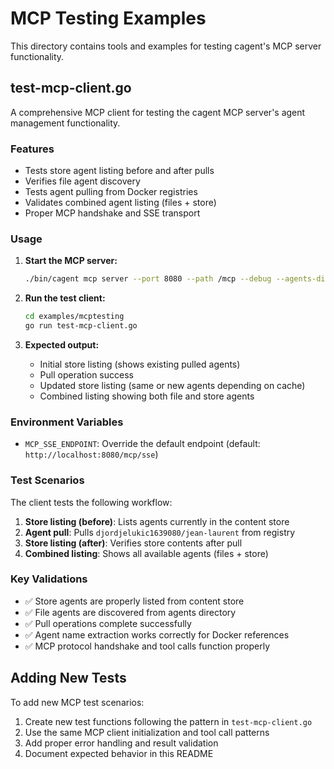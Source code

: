 # MCP Testing Examples

This directory contains tools and examples for testing cagent's MCP server functionality.

## test-mcp-client.go

A comprehensive MCP client for testing the cagent MCP server's agent management functionality.

### Features

- Tests store agent listing before and after pulls
- Verifies file agent discovery
- Tests agent pulling from Docker registries
- Validates combined agent listing (files + store)
- Proper MCP handshake and SSE transport

### Usage

1. **Start the MCP server:**
   ```bash
   ./bin/cagent mcp server --port 8080 --path /mcp --debug --agents-dir examples/config
   ```

2. **Run the test client:**
   ```bash
   cd examples/mcptesting
   go run test-mcp-client.go
   ```

3. **Expected output:**
   - Initial store listing (shows existing pulled agents)
   - Pull operation success
   - Updated store listing (same or new agents depending on cache)
   - Combined listing showing both file and store agents

### Environment Variables

- `MCP_SSE_ENDPOINT`: Override the default endpoint (default: `http://localhost:8080/mcp/sse`)

### Test Scenarios

The client tests the following workflow:

1. **Store listing (before)**: Lists agents currently in the content store
2. **Agent pull**: Pulls `djordjelukic1639080/jean-laurent` from registry
3. **Store listing (after)**: Verifies store contents after pull
4. **Combined listing**: Shows all available agents (files + store)

### Key Validations

- ✅ Store agents are properly listed from content store
- ✅ File agents are discovered from agents directory
- ✅ Pull operations complete successfully
- ✅ Agent name extraction works correctly for Docker references
- ✅ MCP protocol handshake and tool calls function properly

## Adding New Tests

To add new MCP test scenarios:

1. Create new test functions following the pattern in `test-mcp-client.go`
2. Use the same MCP client initialization and tool call patterns
3. Add proper error handling and result validation
4. Document expected behavior in this README